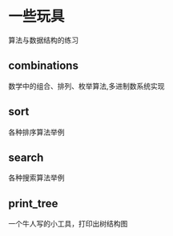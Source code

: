 一些玩具
=====

算法与数据结构的练习


combinations
------------
数学中的组合、排列、枚举算法,多进制数系统实现


sort
------------
各种排序算法举例


search
-------------
各种搜索算法举例


print_tree
-------------
一个牛人写的小工具，打印出树结构图
